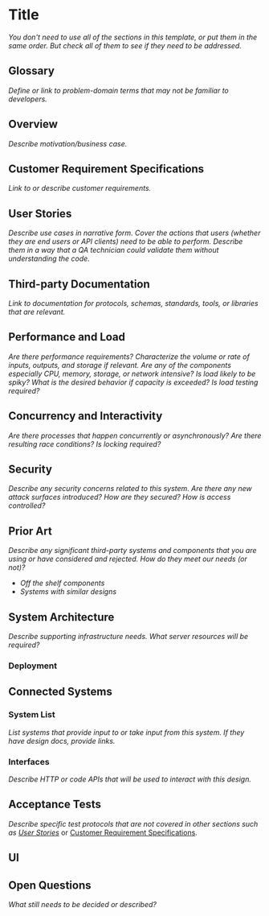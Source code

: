 # Title

*You don't need to use all of the sections in this template, or put them in the same order. But check all of them to see if they need to be addressed.*

## Glossary

*Define or link to problem-domain terms that may not be familiar to developers.*

## Overview

*Describe motivation/business case.*

## Customer Requirement Specifications

*Link to or describe customer requirements.*

## User Stories

*Describe use cases in narrative form. Cover the actions that users (whether they are end users or API clients) need to be able to perform. Describe them in a way that a QA technician could validate them without understanding the code.*

## Third-party Documentation

*Link to documentation for protocols, schemas, standards, tools, or libraries that are relevant.*

## Performance and Load

*Are there performance requirements? Characterize the volume or rate of inputs, outputs, and storage if relevant. Are any of the components especially CPU, memory, storage, or network intensive? Is load likely to be spiky? What is the desired behavior if capacity is exceeded? Is load testing required?*

## Concurrency and Interactivity

*Are there processes that happen concurrently or asynchronously? Are there resulting race conditions? Is locking required?*

## Security

*Describe any security concerns related to this system. Are there any new attack surfaces introduced? How are they secured? How is access controlled?*

## Prior Art

*Describe any significant third-party systems and components that you are using or have considered and rejected. How do they meet our needs (or not)?*

 - *Off the shelf components*
 - *Systems with similar designs*

## System Architecture

*Describe supporting infrastructure needs. What server resources will be required?*

### Deployment

## Connected Systems

### System List

*List systems that provide input to or take input from this system. If they have design docs, provide links.*

### Interfaces

*Describe HTTP or code APIs that will be used to interact with this design.*

## Acceptance Tests

*Describe specific test protocols that are not covered in other sections such as [User Stories](#user-stories)* or [Customer Requirement Specifications](customer-requirement-specifications).

## UI

## Open Questions

*What still needs to be decided or described?*
